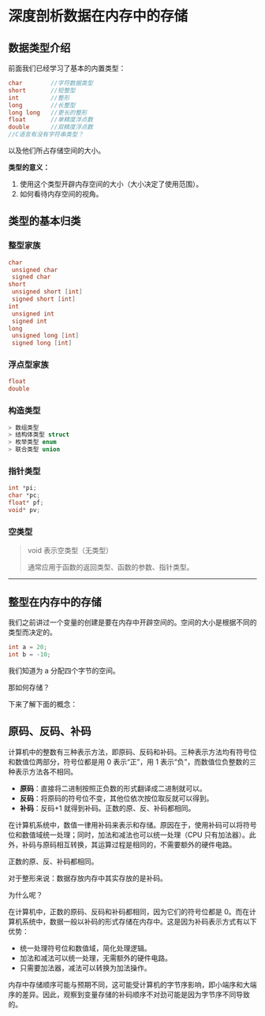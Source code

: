 # 深度剖析数据在内存中的存储

## 数据类型介绍

前面我们已经学习了基本的内置类型：

```c
char        //字符数据类型
short       //短整型
int         //整形
long        //长整型
long long   //更长的整形
float       //单精度浮点数
double      //双精度浮点数
//C语言有没有字符串类型？
```

以及他们所占存储空间的大小。 

**类型的意义：**

1. 使用这个类型开辟内存空间的大小（大小决定了使用范围）。 
2.  如何看待内存空间的视角。

## 类型的基本归类

### 整型家族

```c
char
 unsigned char
 signed char
short
 unsigned short [int]
 signed short [int]
int
 unsigned int
 signed int
long
 unsigned long [int]
 signed long [int]
```

### 浮点型家族

```c
float
double
```

### 构造类型

```c
> 数组类型
> 结构体类型 struct
> 枚举类型 enum
> 联合类型 union
```

### 指针类型

```c
int *pi;
char *pc;
float* pf;
void* pv;
```

### 空类型

> void 表示空类型（无类型） 
>
> 通常应用于函数的返回类型、函数的参数、指针类型。

---

## 整型在内存中的存储

我们之前讲过一个变量的创建是要在内存中开辟空间的。空间的大小是根据不同的类型而决定的。

```c
int a = 20;
int b = -10;
```

我们知道为 a 分配四个字节的空间。

 那如何存储？

 下来了解下面的概念：

## 原码、反码、补码

计算机中的整数有三种表示方法，即原码、反码和补码。三种表示方法均有符号位和数值位两部分，符号位都是用 0 表示“正”，用 1 表示“负”，而数值位负整数的三种表示方法各不相同。

- **原码**：直接将二进制按照正负数的形式翻译成二进制就可以。
- **反码**：将原码的符号位不变，其他位依次按位取反就可以得到。
- **补码**：反码+1 就得到补码。正数的原、反、补码都相同。

在计算机系统中，数值一律用补码来表示和存储。原因在于，使用补码可以将符号位和数值域统一处理；同时，加法和减法也可以统一处理（CPU 只有加法器）。此外，补码与原码相互转换，其运算过程是相同的，不需要额外的硬件电路。

正数的原、反、补码都相同。 

对于整形来说：数据存放内存中其实存放的是补码。 

为什么呢？

在计算机中，正数的原码、反码和补码都相同，因为它们的符号位都是 0。而在计算机系统中，数据一般以补码的形式存储在内存中。这是因为补码表示方式有以下优势：
- 统一处理符号位和数值域，简化处理逻辑。
- 加法和减法可以统一处理，无需额外的硬件电路。
- 只需要加法器，减法可以转换为加法操作。

内存中存储顺序可能与预期不同，这可能受计算机的字节序影响，即小端序和大端序的差异。因此，观察到变量存储的补码顺序不对劲可能是因为字节序不同导致的。

